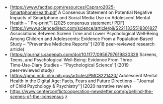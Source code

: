* [https://www.factfaq.com/resources/Capraro2025-SmartphoneHealth.pdf A Consensus Statement on Potential Negative Impacts of Smartphone and Social Media Use on Adolescent Mental Health – ''Pre‑print''] (2025 consensus statement / PDF)
* [https://www.sciencedirect.com/science/article/pii/S2211335518301827 Associations Between Screen Time and Lower Psychological Well‑Being Among Children and Adolescents: Evidence From a Population‑Based Study – ''Preventive Medicine Reports''] (2018 peer‑reviewed research article)
* [https://journals.sagepub.com/doi/10.1177/0956797619830329 Screens, Teens, and Psychological Well‑Being: Evidence From Three Time‑Use‑Diary Studies – ''Psychological Science''] (2019 peer‑reviewed study)
* [https://pmc.ncbi.nlm.nih.gov/articles/PMC8221420/ Adolescent Mental Health in the Digital Age: Facts, Fears and Future Directions – ''Journal of Child Psychology & Psychiatry''] (2020 narrative review)
* https://www.centerconflictcooperation-newsletter.com/p/behind-the-scenes-of-the-consensus
z
